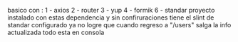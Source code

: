 basico con :
1 - axios
2 - router
3 - yup
4 - formik
6 - standar
proyecto instalado con estas dependencia y sin confiruraciones
tiene el slint de standar configurado ya
no logre que cuando regreso a "/users" salga la info actualizada todo esta en consola
